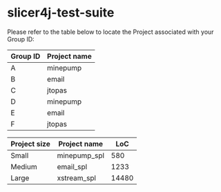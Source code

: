 # slicer4j-test-suite

Please refer to the table below to locate the Project associated with your Group ID:  

| Group ID | Project name |
|--------------|--------------|
| A | minepump |
| B | email |
| C | jtopas |
| D | minepump |
| E | email |
| F | jtopas |


| Project size | Project name | LoC | 
|--------------|--------------|-----|
| Small        | minepump_spl | 580 |
| Medium       | email_spl    | 1233|
| Large        | xstream_spl  |14480|

